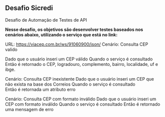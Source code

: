 ## Desafio Sicredi 
Desafio de Automação de Testes de API
 
 <b>Nesse desafio, os objetivos são desenvolver testes baseados nos cenários abaixo, utilizando o serviço que está no link:</b>
 
URL: https://viacep.com.br/ws/91060900/json/ 
Cenário: Consulta CEP valido

Dado que o usuário inseri um CEP válido
Quando o serviço é consultado
Então é retornado o CEP, logradouro, complemento, bairro, localidade, uf e ibge.


Cenário: Consulta CEP inexistente 
Dado que o usuário inseri um CEP que não exista na base dos Correios
Quando o serviço é consultado  
Então é retornada um atributo erro 


Cenário: Consulta CEP com formato inválido 
Dado que o usuário inseri um CEP com formato inválido
Quando o serviço é consultado 
Então é retornado uma mensagem de erro
